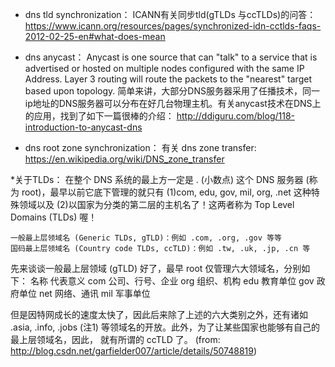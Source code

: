 

* dns tld synchronization：
ICANN有关同步tld(gTLDs 与ccTLDs)的问答：
https://www.icann.org/resources/pages/synchronized-idn-cctlds-faqs-2012-02-25-en#what-does-mean

* dns anycast：
Anycast is one source that can "talk" to a service that is advertised or hosted on multiple nodes configured with the same IP Address.  Layer 3 routing will route the packets to the "nearest" target based upon topology.
简单来讲，大部分DNS服务器采用了任播技术，同一ip地址的DNS服务器可以分布在好几台物理主机。有关anycast技术在DNS上的应用，找到了如下一篇很棒的介绍：
http://ddiguru.com/blog/118-introduction-to-anycast-dns

* dns root zone synchronization：
 有关 dns zone transfer:  https://en.wikipedia.org/wiki/DNS_zone_transfer

*关于TLDs：
在整个 DNS 系统的最上方一定是 . (小数点) 这个 DNS 服务器 (称为 root)，最早以前它底下管理的就只有 (1)com, edu, gov, mil, org, .net 这种特殊领域以及 (2)以国家为分类的第二层的主机名了！这两者称为 Top Level Domains (TLDs) 喔！

    一般最上层领域名 (Generic TLDs, gTLD)：例如 .com, .org, .gov 等等
    国码最上层领域名 (Country code TLDs, ccTLD)：例如 .tw, .uk, .jp, .cn 等

先来谈谈一般最上层领域 (gTLD) 好了，最早 root 仅管理六大领域名，分别如下：
名称 	代表意义
com 	公司、行号、企业
org 	组织、机构
edu 	教育单位
gov 	政府单位
net 	网络、通讯
mil 	军事单位

但是因特网成长的速度太快了，因此后来除了上述的六大类别之外，还有诸如 .asia, .info, .jobs (注1) 等领域名的开放。此外，为了让某些国家也能够有自己的最上层领域名，因此， 就有所谓的 ccTLD 了。
(from: http://blog.csdn.net/garfielder007/article/details/50748819)
